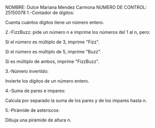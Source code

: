 NOMBRE: 
Dulce Mariana Mendez Carmona
NUMERO DE CONTROL:
25150078
1.-Contador de dígitos:

Cuenta cuántos dígitos tiene un número entero.

2.-FizzBuzz: pide un número n e imprime los números del 1 al n, pero:

Si el número es múltiplo de 3, imprime "Fizz".

Si el número es múltiplo de 5, imprime "Buzz".

Si es múltiplo de ambos, imprime "FizzBuzz".

3.-Número invertido:

Invierte los dígitos de un número entero.

4.-Suma de pares e impares:

Calcula por separado la suma de los pares y de los impares hasta n.

5.-Pirámide de asteriscos:

Dibuja una pirámide de altura n.

